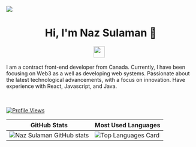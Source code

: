 ![](https://github.com/nazsulaman/nazsulaman/blob/main/header_1.png)
<h1 align="center">Hi, I'm Naz Sulaman 👋</h1>


<p align='center'>
<a href="https://www.linkedin.com/in/naz-sulaman/"><img height="30" src="https://github.com/nazsulaman/nazsulaman/blob/main/linkedin.png?raw=true"></a>&nbsp;&nbsp;
</p>
I am a contract front-end developer from Canada. Currently, I have been focusing on Web3 as a well as developing web systems. Passionate about the latest technological advancements, with a focus on innovation. Have experience with React, Javascript, and Java. 


<br/><br/>
[![Profile Views](https://komarev.com/ghpvc/?username=nazsulaman&color=blue&style=plastic)](https://github.com/nazsulaman) <br>



| GitHub Stats | Most Used Languages |
| ------------- | ------------- |
| ![Naz Sulaman GitHub stats](https://github-readme-stats.vercel.app/api?username=nazsulaman&show_icons=true)  | ![Top Languages Card](https://github-readme-stats.vercel.app/api/top-langs/?username=nazsulaman&layout=compact) |
